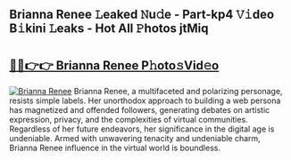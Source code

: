 ## Brianna Renee 𝙻eaked 𝙽u𝚍e - Part-kp4 𝚅𝚒deo B𝚒kini 𝙻eaks - Hot All 𝙿hotos jtMiq

# <h2><a href="http://ld0lsb.urlbe.top/?page=Brianna+Renee">🔗🔗👉👉 Brianna Renee P𝚑oto𝚜Vid𝚎o</a></h2>

[![Brianna Renee](https://i.imgur.com/eBuTRDB.gif)](http://ld0lsb.urlbe.top/?page=Brianna+Renee)
Brianna Renee, a multifaceted and polarizing personage, resists simple labels. Her unorthodox approach to building a web persona has magnetized and offended followers, generating debates on artistic expression, privacy, and the complexities of virtual communities. Regardless of her future endeavors, her significance in the digital age is undeniable. Armed with unwavering tenacity and undeniable charm, Brianna Renee influence in the virtual world is boundless.
